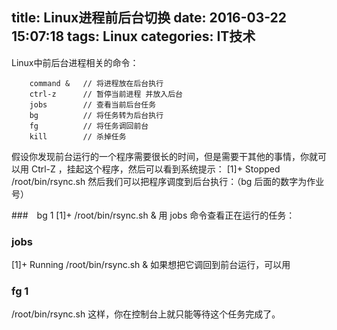 title: Linux进程前后台切换
date: 2016-03-22 15:07:18
tags: Linux
categories: IT技术
---
Linux中前后台进程相关的命令：

        command &   // 将进程放在后台执行
        ctrl-z      // 暂停当前进程 并放入后台
        jobs        // 查看当前后台任务
        bg          // 将任务转为后台执行
        fg          // 将任务调回前台
        kill        // 杀掉任务

假设你发现前台运行的一个程序需要很长的时间，但是需要干其他的事情，你就可以用 Ctrl-Z ，挂起这个程序，然后可以看到系统提示：
[1]+ Stopped /root/bin/rsync.sh
然后我们可以把程序调度到后台执行：（bg 后面的数字为作业号）

###　bg 1
[1]+ /root/bin/rsync.sh &
用 jobs 命令查看正在运行的任务：

### jobs
[1]+ Running /root/bin/rsync.sh &
如果想把它调回到前台运行，可以用

### fg 1
/root/bin/rsync.sh
这样，你在控制台上就只能等待这个任务完成了。